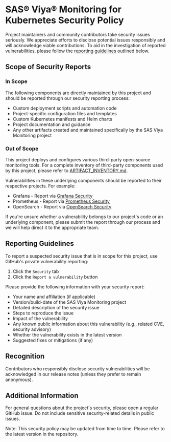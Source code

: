 # SAS® Viya® Monitoring for Kubernetes Security Policy

Project maintainers and community contributors take security issues seriously. We appreciate efforts to disclose potential issues responsibly and will acknowledge viable contributions. To aid in the investigation of reported vulnerabilities, please follow the [reporting guidelines](#reporting-guidelines) outlined below.

## Scope of Security Reports

### In Scope
The following components are directly maintained by this project and should be reported through our security reporting process:

* Custom deployment scripts and automation code
* Project-specific configuration files and templates
* Custom Kubernetes manifests and Helm charts
* Project documentation and guidance
* Any other artifacts created and maintained specifically by the SAS Viya Monitoring project

### Out of Scope
This project deploys and configures various third-party open-source monitoring tools. For a complete inventory of third-party components used by this project, please refer to [ARTIFACT_INVENTORY.md](ARTIFACT_INVENTORY.md).

Vulnerabilities in these underlying components should be reported to their respective projects. For example:

* Grafana - Report via [Grafana Security](https://grafana.com/security/)
* Prometheus - Report via [Prometheus Security](https://prometheus.io/docs/operating/security/)
* OpenSearch - Report via [OpenSearch Security](https://github.com/opensearch-project/OpenSearch/security/policy)

If you're unsure whether a vulnerability belongs to our project's code or an underlying component, please submit the report through our process and we will help direct it to the appropriate team.

## Reporting Guidelines

To report a suspected security issue that is in scope for this project, use GitHub's private vulnerability reporting:

1. Click the `Security` tab
2. Click the `Report a vulnerability` button

Please provide the following information with your security report:

* Your name and affiliation (if applicable)
* Version/build-date of the SAS Viya Monitoring project
* Detailed description of the security issue
* Steps to reproduce the issue
* Impact of the vulnerability
* Any known public information about this vulnerability (e.g., related CVE, security advisory)
* Whether the vulnerability exists in the latest version
* Suggested fixes or mitigations (if any)

## Recognition

Contributors who responsibly disclose security vulnerabilities will be acknowledged in our release notes (unless they prefer to remain anonymous).

## Additional Information

For general questions about the project's security, please open a regular GitHub issue. Do not include sensitive security-related details in public issues.

Note: This security policy may be updated from time to time. Please refer to the latest version in the repository.
